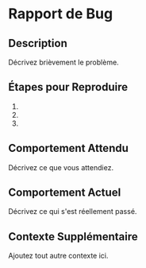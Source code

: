 # Rapport de Bug

## Description
Décrivez brièvement le problème.

## Étapes pour Reproduire
1. 
2. 
3. 

## Comportement Attendu
Décrivez ce que vous attendiez.

## Comportement Actuel
Décrivez ce qui s'est réellement passé.

## Contexte Supplémentaire
Ajoutez tout autre contexte ici.
